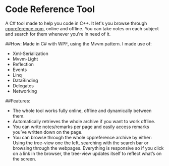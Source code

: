 # Code Reference Tool
A C# tool made to help you code in C++. It let's you browse through [cppreference.com](cppreference.com), online and offline. You can take notes on each subject and search for them whenever you're in need of it.  

##How: 
Made in C# with WPF, using the Mvvm pattern. I made use of:  

* Xml-Serialization
* Mvvm-Light
* Reflection
* Events
* Linq
* DataBinding
* Delegates
* Networking

##Features: 
* The whole tool works fully online, offline and dynamically between them.
* Automatically retrieves the whole archive if you want to work offline.
* You can write notes/remarks per page and easily access remarks you’ve written down on the page.
* You can browse through the whole cppreference archive by either: Using the tree-view one the left, searching with the search bar or browsing through the webpages. Everything is responsive so if you click on a link in the browser, the tree-view updates itself to reflect what’s on the screen.

